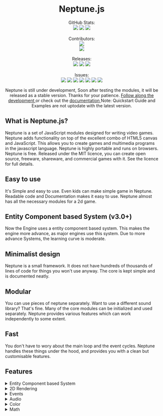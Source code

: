 <h1 align="center"> Neptune.js </h1>

<p align="center">
GitHub Stats: <br>
<img src="https://badgen.net/github/stars/notsujal/neptune.js"/>
<img src="https://badgen.net/github/forks/notsujal/neptune.js"/>
<img src="https://badgen.net/github/tags/notsujal/neptune.js"/>
<br>
<br>
Contributors: <br>
<img src="https://badgen.net/github/contributors/notsujal/neptune.js"/>
<br>
<a href="https://github.com/NotSujal/Neptune.js/graphs/contributors">
  <img src="https://contrib.rocks/image?repo=NotSujal/Neptune.js" />
</a>
<br>
<br>
Releases: <br>
<img src="https://badgen.net/github/tag/notsujal/neptune.js"/>
<img src="https://badgen.net/github/releases/notsujal/neptune.js"/>
<img src="https://badgen.net/github/license/notsujal/neptune.js"/>
<br>
<br>
Issues: <br>
<img src="https://badgen.net/github/issues/notsujal/neptune.js"/>
<img src="https://badgen.net/github/closed-issues/notsujal/neptune.js"/>
<img src="https://badgen.net/github/open-issues/notsujal/neptune.js"/>
<img src="https://badgen.net/github/label-issues/Notsujal/neptune.js/enhancement"/>
<img src="https://badgen.net/github/label-issues/Notsujal/neptune.js/help wanted"/>
<img src="https://badgen.net/github/label-issues/Notsujal/neptune.js/fixed"/>
<img src="https://badgen.net/github/label-issues/Notsujal/neptune.js/bug"/>


<p align="center">
Neptune is still under development,
Soon after testing the modules, 
it will be released as a stable version.
Thanks for your patience.
<a href="https://GitHub.com/Notsujal/neptune.js"> Follow along the development </a> or check out the <a href="
https://neptune-js.vercel.app/"> documentation </a>
Note: Quickstart Guide and Examples are not uptodate with the latest version.
</p>

## What is Neptune.js?

Neptune is a set of JavaScript modules designed for writing video games. 
Neptune adds functionality on top of the excellent combo of HTML5 canvas and JavaScript. 
This allows you to create games and multimedia programs in the javascript language.
Neptune is highly portable and runs on browsers.
Neptune is free. Released under the MIT licence, you can create open source, 
freeware, shareware, and commercial games with it. See the licence for full details. 

## Easy to use
It's Simple and easy to use. 
Even kids can make simple game in Neptune.
Readable code and Documentation makes it easy to use. 
Neptune almost has all the necessary modules for a 2d game.

## Entity Component based System (v3.0+)
Now the Engine uses a entity component based system.
This makes the engine more advance, as major engines use this system.
Due to more advance Systems, the learning curve is moderate.

## Minimalist design
Neptune is a small framework. 
It does not have hundreds of thousands of lines of code for things you won't use anyway. 
The core is kept simple and is documented neatly.

## Modular
You can use pieces of neptune separately. 
Want to use a different sound library? That's fine. 
Many of the core modules can be initialized and used separately.
Neptune provides various features which can work independently to some extent.

## Fast
You don't have to wory about the main loop and the event cycles. 
Neptune handles these things under the hood, and provides you with a clean but customisable features.


## Features

<details>
<summary> Entity Component based System </summary>
<p>
Neptune uses a entity component based system.
This system is suitable for editor based engines.
</p>
</details>


<details>
  <summary>2D Rendering</summary>
  <p>
    Neptune has a 2D rendering system. 
    It uses HTML5 canvas to render the game.
  </p>
  <ul>
    <details>
      <summary> Shapes </summary>
      <p>
        Neptune has a built in shape renderer. 
        It can render basic shapes like rectangle, circle, line, etc.
      </p>
      <ul>
        <li>Circle</li>
        <li>Line</li>
        <li>Rectangle</li>
        <li>Polygon</li>
        <li>Triangle</li>
      </ul>
    </details>
    <details>
      <summary> UI </summary>
      <p>
        Neptune has a built in UI renderer. 
        It can render basic UI elements like sprites, text, etc.
      </p>
      <ul>
        <details>
        <summary> Containers </summary>
        <p>
          Neptune has a built in UI container renderer. 
          It can render basic UI containers like Margin Container, Grid Container, etc.
        <ul>
          <li>Margin</li>
          <li>HBox</li>
          <li>VBox</li>
          <li>Grid</li>
        </ul>
        </details>
        <li>Panel</li>
        <li>Sprite</li>
        <li>Text</li>
    </details>
     <summary> Text </summary>
    <summary> Images </summary>
  </ul>
</details>



<details>
<summary> Events </summary>
<p>
Neptune has a built in event system.
It can handle mouse, keyboard, touch, etc.
</p>
<ul>
  <li>Keyboard</li>
  <li>Mouse</li>
  <li>Touch</li>
</ul>
</details>

<details>
<summary> Audio </summary>
<p>
Neptune has a built in audio system.
It can play audio files.
</p>
<ul>
  <li>Sound</li>
  <li>Music</li>
</details>

<details>
<summary> Color </summary>
<p>
Neptune has a built in color system.
It can handle colors.
</p>
<ul>
  <li>Color</li>
  <li>Color Templates</li>
</details>

<details>
<summary> Math </summary>
<p>
Neptune has a built in math system.
It can handle basic math functions.
</p>
<ul>
  <li>Vector2</li>
  <li>Math Library</li>